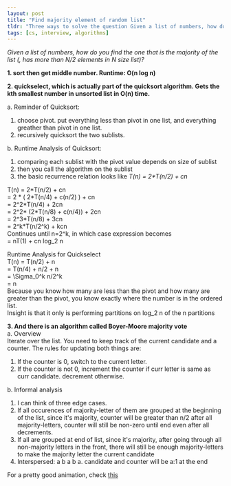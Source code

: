 ```yaml
---
layout: post
title: "Find majority element of random list"
tldr: "Three ways to solve the question Given a list of numbers, how do you find the one that is the majority of the list (, has more than N/2 elements in N size list)?"
tags: [cs, interview, algorithms]
---
```


*Given a list of numbers, how do you find the one that is the majority of the list (, has more than N/2 elements in N size list)?*

**1. sort then get middle number. Runtime: O(n log n)**

**2. quickselect, which is actually part of the quicksort algorithm. Gets the kth smallest number in unsorted list in O(n) time.**

a. Reminder of Quicksort:
1. choose pivot. put everything less than pivot in one list, and everything greather than pivot in one list.
2. recursively quicksort the two sublists.

b. Runtime Analysis of Quicksort:
1. comparing each sublist with the pivot value depends on size of sublist
2. then you call the algorithm on the sublist
3. the basic recurrence relation looks like *T(n) = 2\*T(n/2) + cn*

T(n) = 2\*T(n/2) + cn  
\= 2 \* ( 2\*T(n/4) + c(n/2) ) + cn  
\= 2^2\*T(n/4) +  2cn  
\= 2^2\* (2\*T(n/8) + c(n/4)) +  2cn  
\= 2^3\*T(n/8) +  3cn  
\= 2^k\*T(n/2^k) +  kcn  
Continues until n=2^k, in which case expression becomes  
\= nT(1) +  cn log_2 n  

Runtime Analysis for Quickselect  
T(n) = T(n/2) + n  
\= T(n/4) + n/2 + n  
\= \Sigma_0^k n/2^k   
\= n  
Because you know how many are less than the pivot and how many are greater than the pivot, you know exactly where the number is in the ordered list.  
Insight is that it only is performing partitions on log_2 n of the n partitions  

**3. And there is an algorithm called Boyer-Moore majority vote**  
a. Overview  
Iterate over the list. You need to keep track of the current candidate and a counter. The rules for updating both things are:
1. If the counter is 0, switch to the current letter.
2. If the counter is not 0, increment the counter if curr letter is same as curr candidate. decrement otherwise.

b. Informal analysis
1. I can think of three edge cases. 
2. If all occurences of majority-letter of them are grouped at the beginning of the list, since it's majority, counter will be greater than n/2 after all majority-letters, counter will still be non-zero until end even after all decrements.
3. If all are grouped at end of list, since it's majority, after going through all non-majority letters in the front, there will still be enough majority-letters to make the majority letter the current candidate
4. Interspersed: a b a b a. candidate and counter will be a:1 at the end

[1]: http://www.cs.utexas.edu/~moore/best-ideas/mjrty/example.html

For a pretty good animation, check [this][1]

